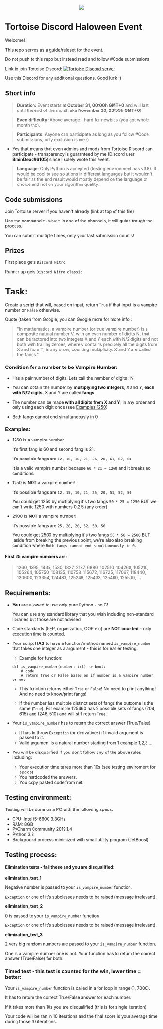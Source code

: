 <p align="center">
    <img src="https://github.com/albertopoljak/tortoise-discord-halloween-coding-event/blob/master/logo.png?raw=true">
</p>

# Tortoise Discord Haloween Event

Welcome!

This repo serves as a guide/ruleset for the event.

Do not push to this repo but instead read and follow #Code submissions

Link to join Tortoise Discord: [![Tortoise Discord server](https://img.shields.io/discord/577192344529404154?color=%237289DA&label=Tortoise%20Server&logo=discord)](https://discord.gg/f6VcZC2)

Use this Discord for any additional questions. Good luck :)

## Short info

> **Duration:** Event starts at **October 31, 00:00h GMT+0** and will last until the end of the month aka **November 30, 23:59h GMT+0**!

> **Even difficulty:** Above average - hard for newbies (you got whole month tho).

> **Participants**: Anyone can participate as long as you follow #Code submissions, only exclusion is me :)

* Yes that means that even admins and mods from Tortoise Discord can participate - transparency is guaranteed by me 
(Discord user **BrainDead#6105**) since I solely wrote this event.

> **Language**: Only Python is accepted (testing environment has v3.8). It would be cool to see solutions in different
languages but it wouldn't be fair as the end result would mostly depend on the language of choice and not on your algorithm quality.


## Code submissions

Join Tortoise server if you haven't already (link at top of this file)

Use the command `t.submit` in one of the channels, it will guide trough the process.

You can submit multiple times, only your last submission counts!

## Prizes

First place gets `Discord Nitro`

Runner up gets `Discord Nitro classic`

# Task:

Create a script that will, based on input, return `True` if that input is a vampire number or `False` otherwise.

Quote (taken from Google, you can Google more for more info):
> "In mathematics, a vampire number (or true vampire number) is a composite natural number V,
with an even number of digits N, that can be factored into two integers X and Y each with N/2 digits
and not both with trailing zeroes, where v contains precisely all the digits from X and from Y, in any order,
counting multiplicity. X and Y are called the fangs."

### Condition for a number to be Vampire Number:

- Has a pair number of digits. Lets call the number of digits : N
    
- You can obtain the number by **multiplying two integers**, X and Y, **each with N/2 digits**. X and Y are called **fangs**.
    
- The number can be made **with all digits from X and Y**, in any order and only using each digit once (see [Examples 1250](#examples))

- Both fangs cannot end simultaneously in 0.

### Examples:

- 1260 is a vampire number.

  It's first fang is 60 and second fang is 21.
  
  It's possible fangs are `12, 16, 10, 21, 26, 20, 61, 62, 60`
  
  It is a valid vampire number because `60 * 21 = 1260` and it breaks no conditions.

- 1250 is **NOT** a vampire number!
   
  It's possible fangs are `12, 15, 10, 21, 25, 20, 51, 52, 50`
   
  You could get 1250 by multiplying it's two fangs `50 * 25 = 1250` BUT we can't write 1250 with numbers 0,2,5 (any order)

- 2500 is **NOT** a vampire number!

  It's possible fangs are `25, 20, 20, 52, 50, 50`
 
  You could get 2500 by multiplying it's two fangs `50 * 50 = 2500` BUT ,aside from breaking the previous point, 
  we're also also breaking condition where `Both fangs cannot end simultaneously in 0.`

#### First 25 vampire numbers are:
> 1260, 1395, 1435, 1530, 1827, 2187, 6880, 102510, 104260, 105210, 105264, 105750, 108135, 110758, 115672, 116725,
117067, 118440, 120600, 123354, 124483, 125248, 125433, 125460, 125500, ...

## Requirements:

- **You** are allowed to use only pure Python - no C!
  
  You can use any standard library that you wish including non-standard libraries but those are not advised.

- Code standards (PEP, organization, OOP etc) are **NOT counted** - only execution time is counted.

- Your script **HAS** to have a function/method named `is_vampire_number` that takes one integer as a argument - this is for easier testing.

  - Example for function:
   ```
   def is_vampire_number(number: int) -> bool:
       # code
       # return True or False based on if number is a vampire number or not
   ```

  - This function returns either `True` or `False`! No need to print anything! And no need to know/print fangs!

  - If the number has multiple distinct sets of fangs the outcome is the same (`True`).
    For example 125460 has 2 possible sets of fangs (204, 615) and (246, 510) and will still return `True`.

- Your `is_vampire_number` has to return the correct answer (True/False)
  - It has to throw `Exception` (or derivatives) if invalid argument is passed to it.
  - Valid argument is a natural number starting from 1 example 1,2,3....

- You will be disqualified if you don't follow any of the above rules including:
  - Your execution time takes more than 10s (see testing enviroment for specs)
  - You hardcoded the answers.
  - You copy pasted code from net.


## Testing environment:

Testing will be done on a PC with the following specs:
 - CPU: Intel i5-6600 3.3GHz
 - RAM: 8GB
 - PyCharm Community 2019.1.4
 - Python 3.8
 - Background process minimized with small utility program (JetBoost)

## Testing process:

#### Elimination tests - fail these and you are disqualified:

**elimination_test_1**

Negative number is passed to your `is_vampire_number` function.

`Exception` or one of it's subclasses needs to be raised (message irrelevant).

**elimination_test_2**

0 is passed to your `is_vampire_number` function

`Exception` or one of it's subclasses needs to be raised (message irrelevant).

**elimination_test_3**

2 very big random numbers are passed to your `is_vampire_number` function.

One is a vampire number one is not. Your function has to return the correct answer (True/False) for both.

### Timed test - this test is counted for the win, lower time = better:

Your `is_vampire_number` function is called in a for loop in range (1, 7000).

It has to return the correct True/False answer for each number.

If it takes more than 10s you are disqualified (this is for single iteration).

Your code will be ran in 10 iterations and the final score is your average time during those 10 iterations.
